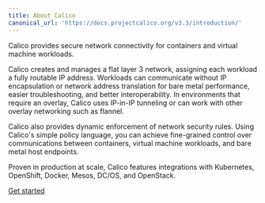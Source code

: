 ```yaml
---
title: About Calico
canonical_url: 'https://docs.projectcalico.org/v3.3/introduction/'
---
```


Calico provides secure network connectivity for 
containers and virtual machine workloads.

Calico creates and manages a flat layer 3 network, 
assigning each workload a fully routable IP address. 
Workloads can communicate without IP encapsulation 
or network address translation for bare metal 
performance, easier troubleshooting, and better 
interoperability. In environments that require an 
overlay, Calico uses IP-in-IP tunneling or can work 
with other overlay networking such as flannel.

Calico also provides dynamic enforcement of network 
security rules. Using Calico's simple policy language, 
you can achieve fine-grained control over communications 
between containers, virtual machine workloads, and 
bare metal host endpoints.

Proven in production at scale, Calico features 
integrations with Kubernetes, OpenShift, Docker, 
Mesos, DC/OS, and OpenStack.

<a href="/{{page.version}}/getting-started/" class="btn btn-primary btn-lg">Get started</a>
